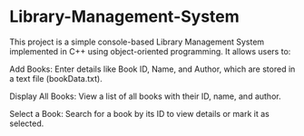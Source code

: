 # Library-Management-System
This project is a simple console-based Library Management System implemented in C++ using object-oriented programming. It allows users to:

Add Books: Enter details like Book ID, Name, and Author, which are stored in a text file (bookData.txt).

Display All Books: View a list of all books with their ID, name, and author.

Select a Book: Search for a book by its ID to view details or mark it as selected.

